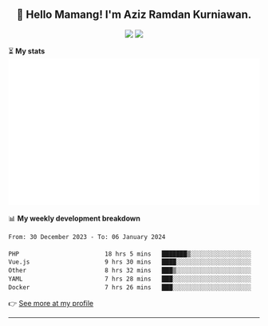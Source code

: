 <h2 align="center">👋 Hello Mamang! I'm Aziz Ramdan Kurniawan.</h2>  
<p align="center">
  <img src="https://komarev.com/ghpvc/?username=azizramdan">
  <img src="https://wakatime.com/badge/user/90056fa0-4c31-4eca-954e-2a3ac05896f9.svg">
</p>
    
⏳ **My stats**  
![](https://raw.githubusercontent.com/azizramdan/github-stats/master/generated/overview.svg#gh-dark-mode-only)

📊 **My weekly development breakdown**
<!--START_SECTION:waka-->

```txt
From: 30 December 2023 - To: 06 January 2024

PHP                        18 hrs 5 mins   ███████▒░░░░░░░░░░░░░░░░░   29.60 %
Vue.js                     9 hrs 30 mins   ████░░░░░░░░░░░░░░░░░░░░░   15.56 %
Other                      8 hrs 32 mins   ███▒░░░░░░░░░░░░░░░░░░░░░   13.97 %
YAML                       7 hrs 28 mins   ███░░░░░░░░░░░░░░░░░░░░░░   12.22 %
Docker                     7 hrs 26 mins   ███░░░░░░░░░░░░░░░░░░░░░░   12.16 %
```

<!--END_SECTION:waka-->
👉 [See more at my profile](https://wakatime.com/@azizramdan)
***
